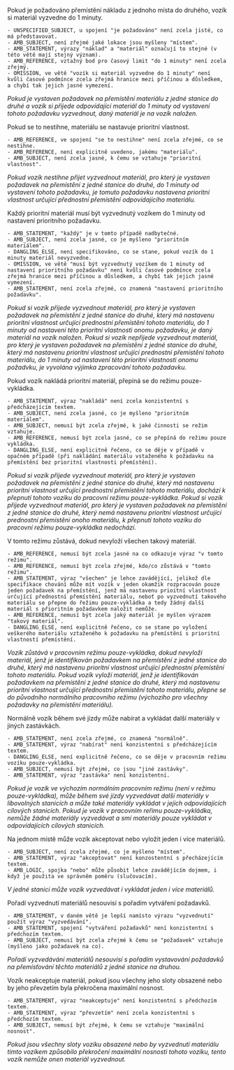Pokud je požadováno přemístění nákladu z jednoho místa do druhého, vozík si materiál vyzvedne do 1 minuty.

    - UNSPECIFIED_SUBJECT, u spojení "je požadováno" není zcela jisté, co má představovat.
    - AMB_SUBJECT, není zřejmé jaké lokace jsou myšleny "místem".
    - AMB_STATEMENT, výrazy "náklad" a "materiál" označují to stejné (v této větě mají stejný význam).
    - AMB_REFERENCE, vztažný bod pro časový limit "do 1 minuty" není zcela zřejmý.
    - OMISSION, ve větě "vozík si materiál vyzvedne do 1 minuty" není kvůli časové podmínce zcela zřejmá hranice mezi příčinou a důsledkem, a chybí tak jejich jasné vymezení.

*Pokud je vystaven požadavek na přemístění materiálu z jedné stanice do druhé a vozík si přijede odpovídající materiál do 1 minuty od vystavení tohoto požadavku vyzvednout, daný materiál je na vozík naložen.*

Pokud se to nestihne, materiálu se nastavuje prioritní vlastnost.

    - AMB_REFERENCE, ve spojení "se to nestihne" není zcela zřejmé, co se nestihne.
    - AMB_REFERENCE, není explicitně uvedeno, jakému "materiálu".
    - AMB_SUBJECT, není zcela jasné, k čemu se vztahuje "prioritní vlastnost".

*Pokud vozík nestihne přijet vyzvednout materiál, pro který je vystaven požadavek na přemístění z jedné stanice do druhé, do 1 minuty od vystavení tohoto požadavku, je tomuto požadavku nastavena prioritní vlastnost určující přednostní přemístění odpovídajícího materiálu.*

Každý prioritní materiál musí být vyzvednutý vozíkem do 1 minuty od nastavení prioritního požadavku.

    - AMB_STATEMENT, "každý" je v tomto případě nadbytečné.
    - AMB_SUBJECT, není zcela jasné, co je myšleno "prioritním materiálem".
    - DANGLING_ELSE, není specifikováno, co se stane, pokud vozík do 1 minuty materiál nevyzvedne.
    - OMISSION, ve větě "musí být vyzvednutý vozíkem do 1 minuty od nastavení prioritního požadavku" není kvůli časové podmínce zcela zřejmá hranice mezi příčinou a důsledkem, a chybí tak jejich jasné vymezení.
    - AMB_STATEMENT, není zcela zřejmé, co znamená "nastavení prioritního požadavku".

*Pokud si vozík přijede vyzvednout materiál, pro který je vystaven požadavek na přemístění z jedné stanice do druhé, který má nastavenu prioritní vlastnost určující prednostní přemístění tohoto materiálu, do 1 minuty od nastavení této prioritní vlastnosti onomu požadavku, je daný materiál na vozík naložen. Pokud si vozík nepřijede vyzvednout materiál, pro který je vystaven požadavek na přemístění z jedné stanice do druhé, který má nastavenu prioritní vlastnost určující prednostní přemístění tohoto materiálu, do 1 minuty od nastavení této prioritní vlastnosti onomu požadvku, je vyvolána výjimka zpracování tohoto požadavku.*

Pokud vozík nakládá prioritní materiál, přepíná se do režimu pouze-vykládka.

    - AMB_STATEMENT, výraz "nakládá" není zcela konzistentní s předcházejícím textem.
    - AMB_SUBJECT, není zcela jasné, co je myšleno "prioritním materiálem".
    - AMB_SUBJECT, nemusí být zcela zřejmé, k jaké činnosti se režim vztahuje.
    - AMB_REFERENCE, nemusí být zcela jasné, co se přepíná do režimu pouze vykládka.
    - DANGLING_ELSE, není explicitně řečeno, co se děje v případě v opačném případě (při nakládání materiálu vstaženého k požadavku na přemístění bez prioritní vlastnosti přemístění).

*Pokud si vozík přijede vyzvednout materiál, pro který je vystaven požadavek na přemístění z jedné stanice do druhé, který má nastavenu prioritní vlastnost určující prednostní přemístění tohoto materiálu, dochází k přepnutí tohoto vozíku do pracovní režimu pouze-vykládka. Pokud si vozík přijede vyzvednout materiál, pro který je vystaven požadavek na přemístění z jedné stanice do druhé, který nemá nastavenu prioritní vlastnost určující prednostní přemístění onoho materiálu, k přepnutí tohoto vozíku do pracovní režimu pouze-vykládka nedochází.*

V tomto režimu zůstává, dokud nevyloží všechen takový materiál.

    - AMB_REFERENCE, nemusí být zcela jasné na co odkazuje výraz "v tomto režimu".
    - AMB_REFERENCE, nemusí být zcela zřejmé, kdo/co zůstává v "tomto režimu".
    - AMB_STATEMENT, výraz "všechen" je lehce zavádějící, jelikož dle specifikace chování může mít vozík v jeden okamžik rozpracován pouze jeden požadavek na přemístění, jenž má nastavenu prioitní vlastnost určující přednostní přemístění materiálu, neboť po vyzvednutí takového materiálu se přepne do řežimu pouze-vykládka a tedy žádný další materiál s přioritním požadavkem naložit nemůže.
    - AMB_REFERENCE, nemusí být zcela jaký materiál je myšlen výrazem "takový materiál".
    - DANGLING_ELSE, není explicitně řečeno, co se stane po vyložení veškerého materiálu vztaženého k požadavku na přemístění s prioritní vlastností přemístění.

*Vozík zůstává v pracovním režimu pouze-vykládka, dokud nevyloží materiál, jenž je identifikován požadavkem na přemístění z jedné stanice do druhé, který má nastavenu prioritní vlastnost určující přednostní přemístění tohoto materiálu. Pokud vozík vyloží materiál, jenž je identifikován požadavkem na přemístění z jedné stanice do druhé, který má nastavenu prioritní vlastnost určující přednostní přemístění tohoto materiálu, přepne se do původního normálního pracovního režimu (výchozího pro všechny požadavky na přemístění materiálu).*

Normálně vozík během své jízdy může nabírat a vykládat další materiály v jiných zastávkách.

    - AMB_STATEMENT, není zcela zřejmé, co znamená "normálně".
    - AMB_STATEMENT, výraz "nabírat" není konzistentní s předcházejícím textem.
    - DANGLING_ELSE, není explicitně řečeno, co se děje v pracovním režimu vozíku pouze-vykládka.
    - AMB_SUBJECT, nemusí být zřejmé, co jsou "jiné zastávky".
    - AMB_STATEMENT, výraz "zastávka" není konzistentní.

*Pokud je vozík ve výchozím normálním pracovním režimu (není v režimu pouze-vykládka), může během své jízdy vyzvedávat další materiály v libovolných stanicích a může také materiály vykládat v jejich odpovídajících cílových stanicích. Pokud je vozík v pracovním reřimu pouze-vykládka, nemůže žádné materiály vyzvedávat a smí materiály pouze vykládat v odpovídajících cílových stanicích.*

Na jednom místě může vozík akceptovat nebo vyložit jeden i více materiálů.

    - AMB_SUBJECT, není zcela zřejmé, co je myšleno "místem".
    - AMB_STATEMENT, výraz "akceptovat" není konzostentní s přecházejícím textem.
    - AMB_LOGIC, spojka "nebo" může působit lehce zavádějícím dojmem, i když je použita ve správněm poměru (slučovacím).

*V jedné stanici může vozík vyzvedávat i vykládat jeden i více materiálů.*

Pořadí vyzvednutí materiálů nesouvisí s pořadím vytváření požadavků.

    - AMB_STATEMENT, v daném větě je lepší namísto výrazu "vyzvednutí" použít výraz "vyzvedávání".
    - AMB_STATEMENT, spojení "vytváření požadavků" není konzistentní s předchozím textem.
    - AMB_SUBJECT, nemusí být zcela zřejmé k čemu se "požadavek" vztahuje (myšleno jako požadavek na co).

*Pořadí vyzvedávání materiálů nesouvisí s pořadím vystavování požadavků na přemísťování těchto materiálů z jedné stanice na druhou.*

Vozík neakceptuje materiál, pokud jsou všechny jeho sloty obsazené nebo by jeho převzetím byla překročena maximální nosnost.

    - AMB_STATEMENT, výraz "neakceptuje" není konzistentní s předchozím textem.
    - AMB_STATEMENT, výraz "převzetím" není zcela konzistentní s předchozím textem.
    - AMB_SUBJECT, nemusí být zřejmé, k čemu se vztahuje "maximální nosnost".

*Pokud jsou všechny sloty vozíku obsazené nebo by vyzvednutí materiálu tímto vozíkem způsobilo překročení maximální nosnosti tohoto vozíku, tento vozík nemůže onen materiál vyzvednout.*
